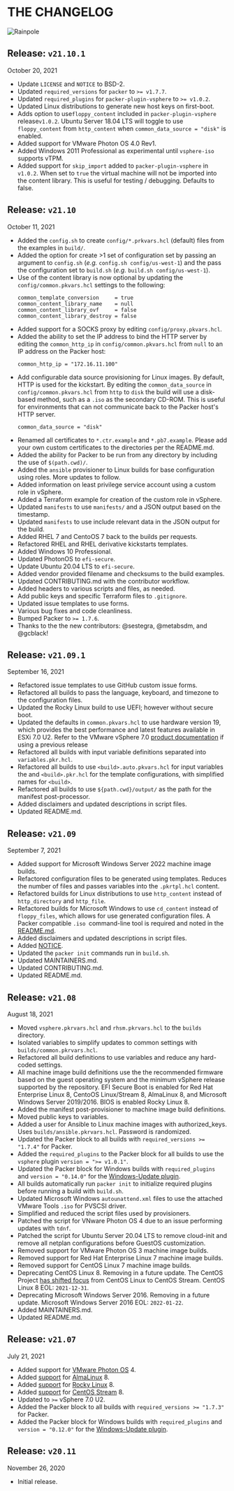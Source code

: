 # THE CHANGELOG

![Rainpole](icon.png)

## Release: `v21.10.1`
October 20, 2021
* Update `LICENSE` and `NOTICE` to BSD-2.
* Updated `required_versions` for `packer` to `>= v1.7.7`.
* Updated `required_plugins` for `packer-plugin-vsphere` to `>= v1.0.2`.
* Updated Linux distributions to generate new host keys on first-boot.
* Adds option to use`floppy_content` included in `packer-plugin-vsphere` release`v1.0.2`. Ubuntu Server 18.04 LTS will toggle to use `floppy_content` from `http_content` when `common_data_source = "disk"` is enabled. 
* Added support for VMware Photon OS 4.0 Rev1.
* Added Windows 2011 Professional as experimental until `vsphere-iso` supports vTPM.
* Added support for `skip_import` added to `packer-plugin-vsphere` in `v1.0.2`. When set to `true` the virtual machine will not be imported into the content library. This is useful for testing / debugging. Defaults to false.

## Release: `v21.10`
October 11, 2021
* Added the `config.sh` to create `config/*.prkvars.hcl` (default) files from the examples in `build/`. 
* Added the option for create >1 set of configuration set by passing an argument to `config.sh` (_e.g._ `config.sh config/us-west-1`) and the pass the configuration set to `build.sh` (_e.g._ `build.sh config/us-west-1`).
* Use of the content library is now optional by updating the `config/common.pkvars.hcl` settings to the following: 
    ```
    common_template_conversion     = true
    common_content_library_name    = null
    common_content_library_ovf     = false
    common_content_library_destroy = false
    ```
* Added support for a SOCKS proxy by editing `config/proxy.pkvars.hcl`.
* Added the ability to set the IP address to bind the HTTP server by editing the `common_http_ip` in `config/common.pkvars.hcl` from `null` to an IP address on the Packer host: 
    ```
    common_http_ip = "172.16.11.100"
    ```
* Add configurable data source provisioning for Linux images. By default, HTTP is used for the kickstart. By editing the `common_data_source` in `config/common.pkvars.hcl` from `http` to `disk` the build will use a disk-based method, such as a `.iso` as the secondary CD-ROM. This is useful for environments that can not communicate back to the Packer host's HTTP server.
    ```
    common_data_source = "disk"
    ```
* Renamed all certificates to `*.ctr.example` and `*.pb7.example`. Please add your own custom certificates to the directories per the README.md.
* Added the ability for Packer to be run from any directory by including the use of `$(path.cwd)/`.
* Added the `ansible` provisioner to Linux builds for base configuration using roles. More updates to follow.
* Added information on least privilege service account using a custom role in vSphere.
* Added a Terraform example for creation of the custom role in vSphere.
* Updated `manifests` to use `manifests/` and a JSON output based on the timestamp.
* Updated `manifests` to use include relevant data in the JSON output for the build.
* Added RHEL 7 and CentoOS 7 back to the builds per requests.
* Refactored RHEL and RHEL derivative kickstarts templates.
* Added Windows 10 Professional.
* Updated PhotonOS to `efi-secure`.
* Update Ubuntu 20.04 LTS to `efi-secure`.
* Added vendor provided filename and checksums to the build examples.
* Updated CONTRIBUTING.md with the contributor workflow.
* Added headers to various scripts and files, as needed.
* Add public keys and specific Terraform files to `.gitignore`.
* Updated issue templates to use forms.
* Various bug fixes and code cleanliness.
* Bumped Packer to `>= 1.7.6`.
* Thanks to the the new contributors: @sestegra, @metabsdm,  and @gcblack!

## Release: `v21.09.1`
September 16, 2021
* Refactored issue templates to use GitHub custom issue forms.
* Refactored all builds to pass the language, keyboard, and timezone to the configuration files.
* Updated the Rocky Linux build to use UEFI; however without secure boot.
* Updated the defaults in `common.pkvars.hcl` to use hardware version 19, which provides the best performance and latest features available in ESXi 7.0 U2. Refer to the VMware vSphere 7.0 [product documentation](https://docs.vmware.com/en/VMware-vSphere/7.0/com.vmware.vsphere.vm_admin.doc/GUID-789C3913-1053-4850-A0F0-E29C3D32B6DA.html) if using a previous release
* Refactored all builds with input variable definitions separated into `variables.pkr.hcl`.
* Refactored all builds to use `<build>.auto.pkvars.hcl` for input variables the and `<build>.pkr.hcl` for the template configurations, with simplified names for `<build>`.
* Refactored all builds to use `${path.cwd}/output/` as the path for the manifest post-processor.
* Added disclaimers and updated descriptions in script files.
* Updated README.md.

## Release: `v21.09`
September 7, 2021
* Added support for Microsoft Windows Server 2022 machine image builds.
* Refactored configuration files to be generated using templates. Reduces the number of files and passes variables into the `.pkrtpl.hcl` content.
* Refactored builds for Linux distributions to use `http_content` instead of `http_directory` and `http_file`.
* Refactored builds for Microsoft Windows to use `cd_content` instead of `floppy_files`, which allows for use generated configuration files. A Packer compatible `.iso `command-line tool is required and noted in the [README.md](README.md#Requirements).
* Added disclaimers and updated descriptions in script files.
* Added [NOTICE](NOTICE).
* Updated the `packer init` commands run in `build.sh`.
* Updated MAINTAINERS.md.
* Updated CONTRIBUTING.md.
* Updated README.md.

## Release: `v21.08`
August 18, 2021
* Moved `vsphere.pkrvars.hcl` and `rhsm.pkrvars.hcl` to the `builds` directory.
* Isolated variables to simplify updates to common settings with `builds/common.pkrvars.hcl`.
* Refactored all build definitions to use variables and reduce any hard-coded settings.
* All machine image build definitions use the the recommended firmware based on the guest operating system and the minimum vSphere release supported by the repository. EFI Secure Boot is enabled for Red Hat Enterprise Linux 8, CentoOS Linux/Stream 8, AlmaLinux 8, and Microsoft Windows Server 2019/2016. BIOS is enabled Rocky Linux 8.
* Added the manifest post-provisioner to machine image build definitions.
* Moved public keys to variables.
* Added a user for Ansible to Linux machine images with authorized_keys. Uses `builds/ansible.pkrvars.hcl`. Password is randomized.
* Updated the Packer block to all builds with `required_versions >= "1.7.4"` for Packer.
* Added the `required_plugins` to the Packer block for all builds to use the `vsphere` plugin `version = ">= v1.0.1"`.
* Updated the Packer block for Windows builds with `required_plugins` and `version = "0.14.0"` for the [Windows-Update plugin](https://github.com/rgl/packer-plugin-windows-update).
* All builds automatically run `packer init` to initialize required plugins before running a build with `build.sh`.
* Updated Microsoft Windows `autounattend.xml` files to use the attached VMware Tools `.iso` for PVSCSI driver.
* Simplified and reduced the script files used by provisioners.
* Patched the script for VNware Photon OS 4 due to an issue performing updates with `tdnf`.
* Patched the script for Ubuntu Server 20.04 LTS to remove cloud-init and remove all netplan configurations before GuestOS customization.
* Removed support for VMware Photon OS 3 machine image builds.
* Removed support for Red Hat Enterprise Linux 7 machine image builds.
* Removed support for CentOS Linux 7 machine image builds.
* Deprecating CentOS Linux 8. Removing in a future update. The CentOS Project [has shifted focus](https://www.redhat.com/en/blog/faq-centos-stream-updates) from CentOS Linux to CentOS Stream. CentOS Linux 8 EOL: `2021-12-31`.
* Deprecating Microsoft Windows Server 2016. Removing in a future update. Microsoft Windows Server 2016 EOL: `2022-01-22`.
* Added MAINTAINERS.md.
* Updated README.md.

## Release: `v21.07`
July 21, 2021
* Added support for [VMware Photon OS](https://vmware.github.io/photon/) 4.
* Added [support](https://github.com/rainpole/packer-vsphere/issues/18) for [AlmaLinux](http://almalinux.org) 8.
* Added [support](https://github.com/rainpole/packer-vsphere/issues/13) for [Rocky Linux](https://rockylinux.org) 8.
* Added [support](https://github.com/rainpole/packer-vsphere/issues/19) for [CentOS Stream](https://www.centos.org/centos-stream/) 8.
* Updated to `>=` vSphere 7.0 U2.
* Added the Packer block to all builds with `required_versions >= "1.7.3"` for Packer.
* Added the Packer block for Windows builds with `required_plugins` and `version = "0.12.0"` for the [Windows-Update plugin](https://github.com/rgl/packer-plugin-windows-update).

## Release: `v20.11`
November 26, 2020
* Initial release.